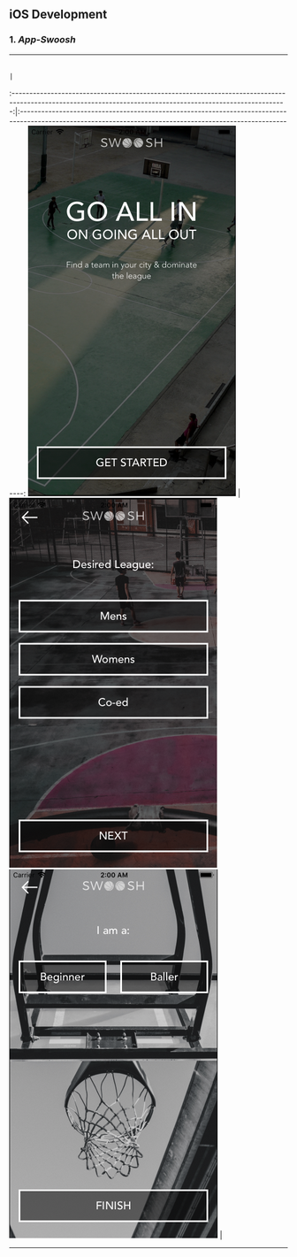 ## iOS Development ##

### __1.__ _App-Swoosh_ ###

- - - -

		                           									                     		   	     | 
:-----------------------------------------------------------------------------------------------------------------------------------------------------------:|:-------------------------------------------------------------------------------------------------------------------------------------------------------------:
![picture alt](https://github.com/andrei-blaj/iOS/blob/master/app-swoosh/ScreenShots/Screen%20Shot%202017-07-30%20at%2002.00.44.png?raw=true "First screen") | ![picture alt](https://github.com/andrei-blaj/iOS/blob/master/app-swoosh/ScreenShots/Screen%20Shot%202017-07-30%20at%2002.00.47.png?raw=true "Second screen")
![picture alt](https://github.com/andrei-blaj/iOS/blob/master/app-swoosh/ScreenShots/Screen%20Shot%202017-07-30%20at%2002.00.49.png?raw=true "Third screen") |

- - - - 

